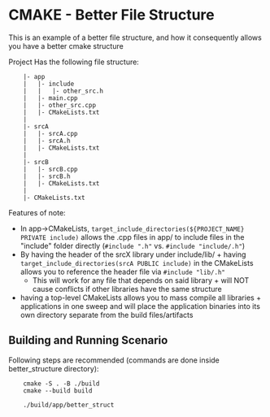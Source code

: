 # CMAKE - Better File Structure

This is an example of a better file structure, and how it consequently allows you have a better cmake structure

Project Has the following file structure:
``` .
	|- app
	|	|- include
	|	|	|- other_src.h
	|	|- main.cpp
	|	|- other_src.cpp
	|	|- CMakeLists.txt
	|
    |- srcA
    |   |- srcA.cpp
    |   |- srcA.h
    |   |- CMakeLists.txt
    |
    |- srcB
    |   |- srcB.cpp
    |   |- srcB.h
    |   |- CMakeLists.txt
    |
    |- CMakeLists.txt
```
Features of note:
*	In app->CMakeLists, `target_include_directories(${PROJECT_NAME} PRIVATE include)` allows the .cpp files in app/ to include files in the "include" folder directly (`#include ".h"` vs. `#include "include/.h"`)
*	By having the header of the srcX library under include/lib/ + having `target_include_directories(srcA PUBLIC include)` in the CMakeLists allows you to reference the header file via `#include "lib/.h"`
	*	This will work for any file that depends on said library + will NOT cause conflicts if other libraries have the same structure
*	having a top-level CMakeLists allows you to mass compile all libraries + applications in one sweep and will place the application binaries into its own directory separate from the build files/artifacts


## Building and Running Scenario

Following steps are recommended (commands are done inside better_structure directory):
```
    cmake -S . -B ./build
    cmake --build build

    ./build/app/better_struct
```